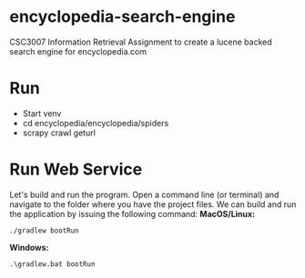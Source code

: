 # encyclopedia-search-engine
CSC3007 Information Retrieval Assignment to create a lucene backed search engine for encyclopedia.com

# Run
- Start venv
- cd encyclopedia/encyclopedia/spiders
- scrapy crawl geturl

# Run Web Service
Let's build and run the program. Open a command line (or terminal) and navigate to the folder where you have the project files. We can build and run the application by issuing the following command:
**MacOS/Linux:**
```
./gradlew bootRun
```
**Windows:**
```
.\gradlew.bat bootRun
```

